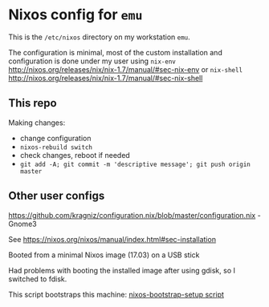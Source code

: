 # Nixos config for `emu`

This is the `/etc/nixos` directory on my workstation `emu`.

The configuration is minimal, most of the custom installation and configuration is done under my user using `nix-env` <http://nixos.org/releases/nix/nix-1.7/manual/#sec-nix-env> or `nix-shell` <http://nixos.org/releases/nix/nix-1.7/manual/#sec-nix-shell>

## This repo

Making changes:

* change configuration 
* `nixos-rebuild switch`
* check changes, reboot if needed
* `git add -A; git commit -m 'descriptive message'; git push origin master`

## Other user configs

<https://github.com/kragniz/configuration.nix/blob/master/configuration.nix> - Gnome3

See <https://nixos.org/nixos/manual/index.html#sec-installation>

Booted from a minimal Nixos image (17.03) on a USB stick

Had problems with booting the installed image after using gdisk, so I switched to fdisk.

This script bootstraps this machine: [nixos-bootstrap-setup script](nixos-bootstrap-setup)

